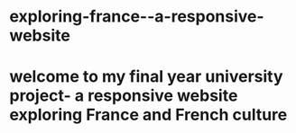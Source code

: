 # exploring-france--a-responsive-website

# welcome to my final year university project- a responsive website exploring France and French culture
